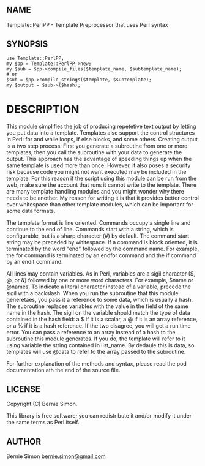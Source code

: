 ## NAME

Template::PerlPP - Template Preprocessor that uses Perl syntax

## SYNOPSIS

    use Template::PerlPP;
    my $pp = Template::PerlPP->new;
    my $sub = $pp->compile_files($tenplate_name, $subtemplate_name);
    # or
    $sub = $pp->compile_strings($template, $subtemplate);
    my $output = $sub->($hash);

# DESCRIPTION

This module simplifies the job of producing repetetive text output by letting
you put data into a template. Templates also support the control structures in
Perl: for and while loops, if else blocks, and some others. Creating output
is a two step process. First you generate a subroutine from one or more
templates, then you call the subroutine with your data to generate the output.
This approach has the advantage of speeding things up when the same template
is used more than once. However, it also poses a security risk because code
you might not want executed may be included in the template. For this reason
if the script using this module can be run from the web, make sure the account
that runs it cannot write to the template. There are many template handling
modules and you might wonder why there needs to be another. My reason for
writing it is that it provides better control over whitespace than other
template modules, which can be important for some data formats.

The template format is line oriented. Commands occupy a single line and
continue to the end of line. Commands start with a string, which is
configurable, but is a sharp character (#) by default. The command start
string may be preceded by whitespace. If a command is block oriented, it is
terminated by the word "end" followed by the command name. For example, the for
command is terminated by an endfor command and the if command by an endif
command.

All lines may contain variables. As in Perl, variables are a sigil character
($, @, or &) followed by one or more word characters. For example,
$name or @names. To indicate a literal character instead of a variable,
precede the sigil with a backslash. When you run the subroutine that this module
generetaes, you pass it a reference to some data, which is usually a hash. The
subroutine replaces variables with the value in the field of the same name in
the hash. The sigil on the variable should match the type of data contained in
the hash field: a $ if it is a scalar, a @ if it is an array reference, or
a % if it is a hash reference. If the two disagree, you will get a run time
error. You can pass a reference to an array instead of a hash to the subroutine
this module generates. If you do, the template will refer to it using variable
the string contained in list_name. By dedaule this is data, so templates will
use @data to refer to the array passed to the subroutine.

For further explanation of the methods and syntax, please read the pod
documentation ath the end of the source file.

## LICENSE

Copyright (C) Bernie Simon.

This library is free software; you can redistribute it and/or modify
it under the same terms as Perl itself.

## AUTHOR

Bernie Simon <bernie.simon@gmail.com>
